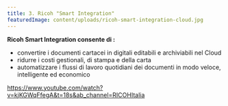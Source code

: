 ```yaml
---
title: 3. Ricoh "Smart Integration"
featuredImage: content/uploads/ricoh-smart-integration-cloud.jpg
---
```

**Ricoh Smart Integration consente di :**

* convertire i documenti cartacei in digitali editabili e archiviabili nel Cloud
* ridurre i costi gestionali, di stampa e della carta
* automatizzare i flussi di lavoro quotidiani dei documenti in modo veloce, intelligente ed economico

https://www.youtube.com/watch?v=kjKGWqFfegA&t=18s&ab_channel=RICOHItalia